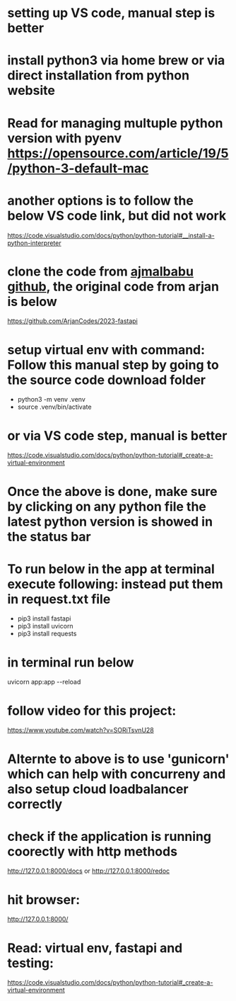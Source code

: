 # setting up VS code, manual step is better
# install python3 via home brew or via direct installation from python website 
# Read for managing multuple python version with pyenv https://opensource.com/article/19/5/python-3-default-mac
# another options is to follow the below VS code link, but did not work
https://code.visualstudio.com/docs/python/python-tutorial#__install-a-python-interpreter

#  clone the code from [ajmalbabu github](https://github.com/ajmalbabu/python-fastapi), the original code from arjan is below
https://github.com/ArjanCodes/2023-fastapi

# setup virtual env with command: Follow this manual step by going to the source code download folder
- python3 -m venv .venv
- source .venv/bin/activate
# or via VS code step, manual is better
https://code.visualstudio.com/docs/python/python-tutorial#_create-a-virtual-environment

# Once the above is done, make sure by clicking on any python file the latest python version is showed in the status bar

# To run below in the app at terminal execute following: instead put them in request.txt file 
- pip3 install fastapi
- pip3 install uvicorn
- pip3 install requests

# in terminal run below
uvicorn app:app --reload


# follow video for this project: 
https://www.youtube.com/watch?v=SORiTsvnU28


# Alternte to above is to use 'gunicorn' which can help with concurreny and also setup cloud loadbalancer correctly

# check if the application is running coorectly with http methods
http://127.0.0.1:8000/docs or http://127.0.0.1:8000/redoc

# hit browser: 
http://127.0.0.1:8000/


# Read: virtual env, fastapi and testing: 
https://code.visualstudio.com/docs/python/python-tutorial#_create-a-virtual-environment

